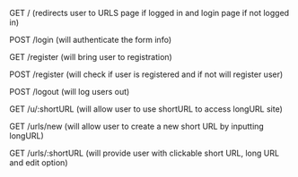 GET / (redirects user to URLS page if logged in and login page if not logged in)

POST /login (will authenticate the form info)

GET /register (will bring user to registration)

POST /register (will check if user is registered and if not will register user)

POST /logout (will log users out)

GET /u/:shortURL (will allow user to use shortURL to access longURL site)

GET /urls/new (will allow user to create a new short URL by inputting longURL)

GET /urls/:shortURL (will provide user with clickable short URL, long URL and edit option)

